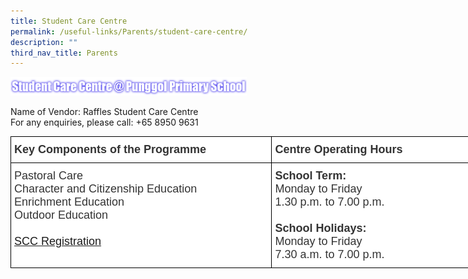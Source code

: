 ```yaml
---
title: Student Care Centre
permalink: /useful-links/Parents/student-care-centre/
description: ""
third_nav_title: Parents
---
```

<img src="/images/StudentCare%20Ctr.png" 
     style="width:75%">


Name of Vendor: Raffles Student Care Centre    
For any enquiries, please call: +65 8950 9631

<style type="text/css">
.tg  {border-collapse:collapse;border-spacing:0;margin:0px auto;}
.tg td{border-color:black;border-style:solid;border-width:1px;font-family:Arial, sans-serif;font-size:14px;
  overflow:hidden;padding:10px 5px;word-break:normal;}
.tg th{border-color:black;border-style:solid;border-width:1px;font-family:Arial, sans-serif;font-size:14px;
  font-weight:normal;overflow:hidden;padding:10px 5px;word-break:normal;}
.tg .tg-umpn{background-color:#FFF;color:#333;font-size:18px;text-align:left;vertical-align:top}
.tg .tg-0t3o{background-color:#FFF;color:#333;font-size:18px;font-weight:bold;text-align:left;vertical-align:top}
</style>
<table class="tg" style="undefined;table-layout: fixed; width: 761px">
<colgroup>
<col style="width: 418px">
<col style="width: 343px">
</colgroup>
<tbody>
  <tr>
    <td class="tg-0t3o">Key Components of the Programme</td>
    <td class="tg-0t3o">Centre Operating Hours</td>
  </tr>
  <tr>
    <td class="tg-umpn">Pastoral Care<br>Character and Citizenship Education<br>Enrichment Education<br>Outdoor Education<br><br><a href="https://docs.google.com/forms/d/e/1FAIpQLSc9GtLocLHJA2UgbVqsWVca9sMf6yutzOvJTlXHDw7o6u2-DA/viewform">SCC Registration</a><br></td>
    <td class="tg-umpn"><span style="font-weight:bold">School Term:</span><br>Monday to Friday<br>1.30 p.m. to 7.00 p.m.<br><br><span style="font-weight:bold">School Holidays:</span><br>Monday to Friday<br>7.30 a.m. to 7.00 p.m.</td>
  </tr>
</tbody>
</table>